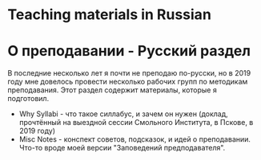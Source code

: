 # Teaching materials in Russian

# О преподавании - Русский раздел

В последние несколько лет я почти не преподаю по-русски, но в 2019 году мне довелось провести несколько рабочих групп по методикам преподавания. Этот раздел содержит материалы, которые я подготовил.

* Why Syllabi - что такое силлабус, и зачем он нужен (доклад, прочтённый на выездной сессии Смольного Института, в Пскове, в 2019 году)
* Misc Notes - конспект советов, подсказок, и идей о преподавании. Что-то вроде моей версии "Заповедений предподавателя".